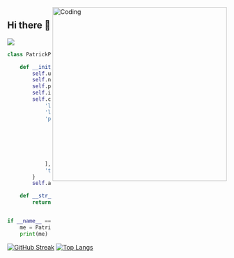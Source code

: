   <img align="right" alt="Coding" width="400" src="https://pin.it/7tEyJxcXu](https://i.pinimg.com/originals/21/7d/a2/217da299cc918fad9b76eb99e4bb75b3.gif">

## Hi there 👋
![](https://komarev.com/ghpvc/?username=patrick-fitzs)
```python
class PatrickProfile:

    def __init__(self):
        self.username = 'patrick-fitzs'
        self.name = 'Patrick Fitzsimons'
        self.position = 'Computer science student'
        self.interests = ', '.join(['gym', 'code'] * 10)  
        self.code = {
            'languages': ['Python', 'Java', 'HTML', 'CSS'],
            'libraries': ['Tkinter', 'CustomTkinter', 'Pandas', 'NumPy', 'Selenium', 'Beautiful Soup'],
            'projects': [
                'API Tools (Google Distance Matrix, Email Automation)',
                'Graphs for Financial Stock Historical Prices',
                'Python Games (Button Tap Counter)',
                'Savings Calculators (GUI using Tkinter)',
                'Web Scrapers',
                'Desktop Applications',
            ],
            'tools': ['GIT', 'MySQL', 'MySQL Workbench', 'DataGrip', 'Jupyter Notebook'],
        }
        self.architecture = ['SPA', 'OOP', 'Client-Server']  # Include architectures relevant to your projects

    def __str__(self):
        return f"{self.name} | Aspiring Developer specializing in {', '.join(self.code['languages'])}"


if __name__ == '__main__':
    me = PatrickProfile()
    print(me)
```

<!--
**patrick-fitzs/patrick-fitzs** is a ✨ _special_ ✨ repository because its `README.md` (this file) appears on your GitHub profile.

Here are some ideas to get you started:

- 🔭 I’m currently working on ...
- 🌱 I’m currently learning ...
- 👯 I’m looking to collaborate on ...
- 🤔 I’m looking for help with ...
- 💬 Ask me about ...
- 📫 How to reach me: ...
- 😄 Pronouns: ...
- ⚡ Fun fact: ...
-->

[![GitHub Streak](https://github-readme-streak-stats.herokuapp.com/?user=patrick-fit)](https://git.io/streak-stats)
[![Top Langs](https://github-readme-stats.vercel.app/api/top-langs/?username=patrick-fitzs)](https://github.com/anuraghazra/github-readme-stats)
